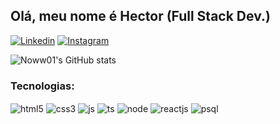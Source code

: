 ## Olá, meu nome é Hector (Full Stack Dev.)
[![Linkedin](https://img.shields.io/badge/LinkedIn-0077B5?style=for-the-badge&logo=linkedin&logoColor=white)](https://www.linkedin.com/in/hector-augusto-59a2b9297/)
[![Instagram](https://img.shields.io/badge/Instagram-E4405F?style=for-the-badge&logo=instagram&logoColor=white)](https://www.instagram.com/hector.amv/)

![Noww01's GitHub stats](https://github-readme-stats.vercel.app/api?username=hector59a2b9297&show_icons=true&theme=radical)

### Tecnologias:
<div style="display: inline-block">
  <img align="center" alt="html5" src="https://img.shields.io/badge/HTML5-E34F26?style=for-the-badge&logo=html5&logoColor=white" />
  <img align="center" alt="css3" src="https://img.shields.io/badge/CSS3-1572B6?style=for-the-badge&logo=css3&logoColor=white" />
  <img align="center" alt="js" src="https://img.shields.io/badge/JavaScript-F7DF1E?style=for-the-badge&logo=javascript&logoColor=black" />
  <img align="center" alt="ts" src="https://img.shields.io/badge/TypeScript-007ACC?style=for-the-badge&logo=typescript&logoColor=white" />
  <img align="center" alt="node" src="https://img.shields.io/badge/Node.js-43853D?style=for-the-badge&logo=node.js&logoColor=white" />
  <img align="center" alt="reactjs" src="https://img.shields.io/badge/React-20232A?style=for-the-badge&logo=react&logoColor=61DAFB" />
  <img align="center" alt="psql" src="https://img.shields.io/badge/PostgreSQL-316192?style=for-the-badge&logo=postgresql&logoColor=white" />
</div>
